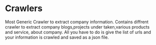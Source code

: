 # Crawlers
Most Generic Crawler to extract company information.
Contains diffrent crawler to extract company blogs,projects under taken,various products and service, about company.
All you have to do is give the list of urls and your information is crawled and saved as a json file.
